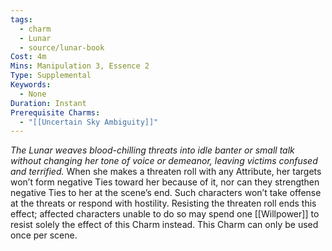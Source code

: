 ```yaml
---
tags:
  - charm
  - Lunar
  - source/lunar-book
Cost: 4m
Mins: Manipulation 3, Essence 2
Type: Supplemental
Keywords:
  - None
Duration: Instant
Prerequisite Charms:
  - "[[Uncertain Sky Ambiguity]]"
---
```

*The Lunar weaves blood-chilling threats into idle banter or small talk without changing her tone of voice or demeanor, leaving victims confused and terrified.*
When she makes a threaten roll with any Attribute, her targets won’t form negative Ties toward her because of it, nor can they strengthen negative Ties to her at the scene’s end. Such characters won’t take offense at the threats or respond with hostility. Resisting the threaten roll ends this effect; affected characters unable to do so may spend one [[Willpower]] to resist solely the effect of this Charm instead. This Charm can only be used once per scene.
